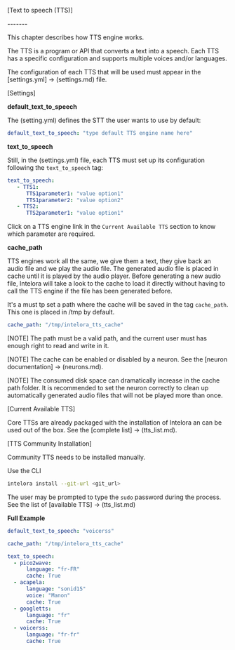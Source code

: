 [Text to speech (TTS)]

**-------**

This chapter describes how TTS engine works.

The TTS is a program or API that converts a text into a speech. Each TTS has a specific configuration and supports multiple voices and/or languages.

The configuration of each TTS that will be used must appear in the [settings.yml] -> (settings.md) file.


[Settings]

**default_text_to_speech**

The (setting.yml) defines the STT the user wants to use by default:

```yml
default_text_to_speech: "type default TTS engine name here"
```

**text_to_speech**

Still, in the (settings.yml) file, each TTS must set up its configuration following the `text_to_speech` tag:

```yml
text_to_speech:
   - TTS1:
      TTS1parameter1: "value option1"
      TTS1parameter2: "value option2"
   - TTS2:
      TTS2parameter1: "value option1"
```
Click on a TTS engine link in the `Current Available TTS` section to know which parameter are required.


**cache_path**

TTS engines work all the same, we give them a text, they give back an audio file and we play the audio file. The generated audio file is placed in cache until it is played by the audio player. Before generating a new audio file, Intelora will take a look to the cache to load it directly without having to call the TTS engine if the file has been generated before.

It's a must tp set a path where the cache will be saved in the tag `cache_path`. This one is placed in /tmp by default.

```yml
cache_path: "/tmp/intelora_tts_cache"
```

[NOTE] 
The path must be a valid path, and the current user must has enough right to read and write in it.

[NOTE] 
The cache can be enabled or disabled by a neuron. See the [neuron documentation] -> (neurons.md).

[NOTE] 
The consumed disk space can dramatically increase in the cache path folder. It is recommended to set the neuron correctly to clean up automatically generated audio files that will not be played more than once.

[Current Available TTS]

Core TTSs are already packaged with the installation of Intelora an can be used out of the box. See the [complete list] -> (tts_list.md).

[TTS Community Installation]

Community TTS needs to be installed manually.

Use the CLI
```bash
intelora install --git-url <git_url>
```

The user may be prompted to type the `sudo` password during the process. See the list of [available TTS] -> (tts_list.md)

**Full Example**

```yml
default_text_to_speech: "voicerss"

cache_path: "/tmp/intelora_tts_cache"

text_to_speech:
  - pico2wave:
      language: "fr-FR"
      cache: True
  - acapela:
      language: "sonid15"
      voice: "Manon"
      cache: True
  - googletts:
      language: "fr"
      cache: True
  - voicerss:
      language: "fr-fr"
      cache: True
```
